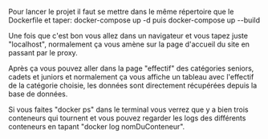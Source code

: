 Pour lancer le projet il faut se mettre dans le même répertoire que le Dockerfile et taper: docker-compose up -d puis docker-compose up --build

Une fois que c'est bon vous allez dans un navigateur et vous tapez juste "localhost", normalement ça vous amène sur la page d'accueil du site en passant par le proxy.

Après ça vous pouvez aller dans la page "effectif" des catégories seniors, cadets et juniors et normalement ça vous affiche un tableau avec l'effectif de la catégorie choisie, les données sont directement récupérées depuis la base de données.

Si vous faites "docker ps" dans le terminal vous verrez que y a bien trois conteneurs qui tournent et vous pouvez regarder les logs des différents conteneurs en tapant "docker log nomDuConteneur".
